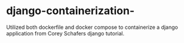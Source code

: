 # django-containerization-
Utilized both dockerfile and docker compose to containerize a django application from Corey Schafers django tutorial. 
